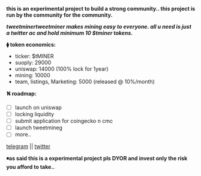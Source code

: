 

**this is an experimental project to build a strong community..
this project is run by the community for the community.**


***tweetminertweetminer makes mining easy to everyone.
all u need is just a twitter ac and hold minimum 10 $tminer tokens.***



**⧫ token economics:**
* ticker: $tMINER
* suoply: 29000
* uniswap: 14000 (100% lock for 1year)
* mining: 10000
* team, listings, Marketing: 5000 (released @ 10%/month)



**⛕ roadmap:**
- [ ] launch on uniswap
- [ ] locking liquidity
- [ ] submit application for coingecko n cmc
- [ ] launch tweetmineg
- [ ] more..

[telegram](https://t.me/t_miner/) || 
[twitter](https://twitter.com/tminertoken/)


◾**as said this is a experimental project pls DYOR
and invest only the risk you afford to take..**














